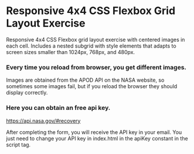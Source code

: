 # Responsive 4x4 CSS Flexbox Grid Layout Exercise

Responsive 4x4 CSS Flexbox grid layout exercise with centered images in each cell. Includes a nested subgrid with style elements that adapts to screen sizes smaller than 1024px, 768px, and 480px.

### Every time you reload from browser, you get different images.

Images are obtained from the APOD API on the NASA website, so sometimes some images fail, but if you reload the browser they should display correctly.

### Here you can obtain an free api key.

https://api.nasa.gov/#recovery

After completing the form, you will receive the API key in your email.
You just need to change your API key in index.html in the apiKey constant in the script tag.